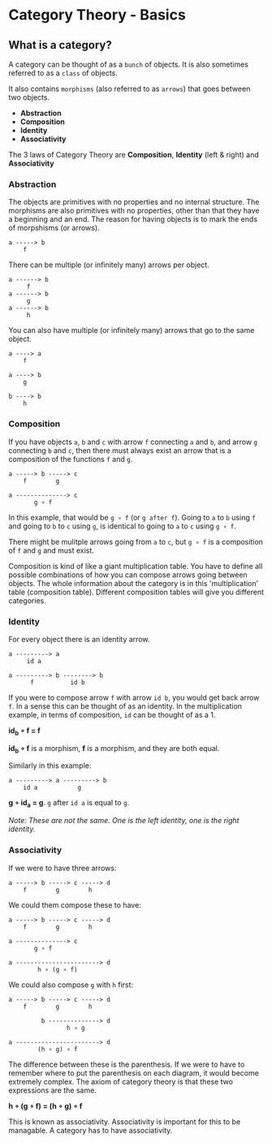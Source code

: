 # Category Theory - Basics

## What is a category?
A category can be thought of as a `bunch` of objects. It is also sometimes referred to as a `class` of objects.

It also contains `morphisms` (also referred to as `arrows`) that goes between two objects.

- **Abstraction**
- **Composition**
- **Identity**
- **Associativity**

The 3 laws of Category Theory are **Composition**, **Identity** (left & right) and **Associativity**

### Abstraction

The objects are primitives with no properties and no internal structure. The morphisms are also primitives with no properties, other than that they have a beginning and an end. The reason for having objects is to mark the ends of morpshisms (or arrows).

```
a -----> b
    f
```

There can be multiple (or infinitely many) arrows per object.
```
a ------> b
     f
a ------> b
     g
a ------> b
     h
```

You can also have multiple (or infinitely many) arrows that go to the same object.
```
a ----> a
    f

a ----> b
    g

b ----> b
    h
```

### Composition

If you have objects `a`, `b` and `c` with arrow `f` connecting `a` and `b`, and arrow `g` connecting `b` and `c`, then there must always exist an arrow that is a composition of the functions `f` and `g`.

```
a -----> b -----> c
    f        g

a --------------> c
       g ∘ f
```

In this example, that would be `g ∘ f` (or `g after f`). Going to `a` to `b` using `f` and going to `b` to `c` using `g`, is identical to going to `a` to `c` using `g ∘ f`.

There might be mulitple arrows going from `a` to `c`, but `g ∘ f` is a composition of `f` and `g` and must exist.

Composition is kind of like a giant multiplication table. You have to define all possible combinations of how you can compose arrows going between objects. The whole information about the category is in this 'multiplication' table (composition table). Different composition tables will give you different categories.

### Identity

For every object there is an identity arrow.

```
a ---------> a
     id a
```

```
a ---------> b --------> b
      f          id b
```

If you were to compose arrow `f` with arrow `id b`, you would get back arrow `f`. In a sense this can be thought of as an identity. In the multiplication example, in terms of composition, `id` can be thought of as a 1.

**id<sub>b</sub> ∘ f = f**

**id<sub>b</sub> ∘ f** is a morphism, **f** is a morphism, and they are both equal.

Similarly in this example:

```
a ---------> a ---------> b
    id a           g
```

**g ∘ id<sub>a</sub> = g**. `g` after `id a` is equal to `g`.

_Note: These are not the same. One is the left identity, one is the right identity._

### Associativity

If we were to have three arrows:

```
a -----> b -----> c -----> d
    f        g        h
```

We could them compose these to have:

```
a -----> b -----> c -----> d
    f        g        h

a --------------> c
       g ∘ f

a -----------------------> d
        h ∘ (g ∘ f)
```

We could also compose `g` with `h` first:

```
a -----> b -----> c -----> d
    f        g        h

         b --------------> d
                h ∘ g

a -----------------------> d
        (h ∘ g) ∘ f
```

The difference between these is the parenthesis. If we were to have to remember where to put the parenthesis on each diagram, it would become extremely complex. The axiom of category theory is that these two expressions are the same.

**h ∘ (g ∘ f) = (h ∘ g) ∘ f**

This is known as associativity. Associativity is important for this to be managable. A category has to have associativity.
